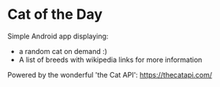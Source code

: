 # Cat of the Day

Simple Android app displaying:
- a random cat on demand :)
- A list of breeds with wikipedia links for more information

Powered by the wonderful 'the Cat API': https://thecatapi.com/
